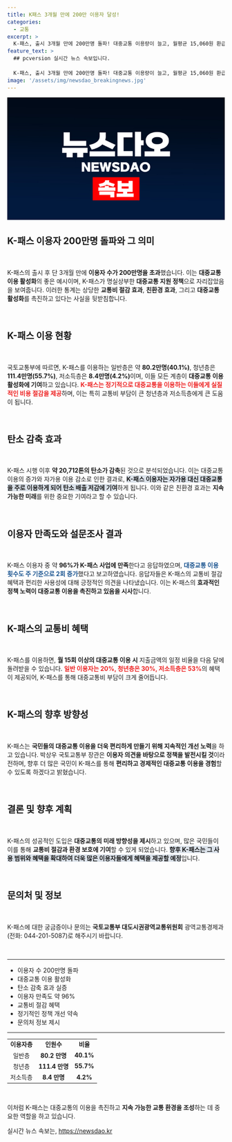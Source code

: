 ```yaml
---
title: K패스 3개월 만에 200만 이용자 달성!
categories:
  - 교통
excerpt: >
  K-패스, 출시 3개월 만에 200만명 돌파! 대중교통 이용량이 늘고, 월평균 15,060원 환급. 20,712톤 탄소 감축 효과, 대중교통 활성화에 기여하며 국민 만족도는 96%에 달해!
feature_text: >
  ## pcversion 실시간 뉴스 속보입니다.

  K-패스, 출시 3개월 만에 200만명 돌파! 대중교통 이용량이 늘고, 월평균 15,060원 환급. 20,712톤 탄소 감축 효과, 대중교통 활성화에 기여하며 국민 만족도는 96%에 달해!
image: '/assets/img/newsdao_breakingnews.jpg'
---
```


<p><img src="/assets/img/newsdao_breakingnews.jpg" alt="pcversion 속보" /></p>

<h2 data-ke-size="size26">K-패스 이용자 200만명 돌파와 그 의미</h2>

<p data-ke-size="size16">&nbsp;</p>

<p>K-패스의 출시 후 단 3개월 만에 <strong>이용자 수가 200만명을 초과</strong>했습니다. 이는 <strong>대중교통 이용 활성화</strong>의 좋은 예시이며, K-패스가 명실상부한 <strong>대중교통 지원 정책</strong>으로 자리잡았음을 보여줍니다. 이러한 통계는 상당한 <strong>교통비 절감 효과</strong>, <strong>친환경 효과</strong>, 그리고 <strong>대중교통 활성화</strong>를 촉진하고 있다는 사실을 뒷받침합니다.</p>

<p data-ke-size="size16">&nbsp;</p>

<h2 data-ke-size="size26">K-패스 이용 현황</h2>

<p data-ke-size="size16">&nbsp;</p>

<p>국토교통부에 따르면, K-패스를 이용하는 일반층은 약 <strong>80.2만명(40.1%)</strong>, 청년층은 <strong>111.4만명(55.7%)</strong>, 저소득층은 <strong>8.4만명(4.2%)</strong>이며, 이들 모든 계층이 <strong>대중교통 이용 활성화에 기여</strong>하고 있습니다. <b><span style="color: #ee2323;">K-패스는 정기적으로 대중교통을 이용하는 이들에게 실질적인 비용 절감을 제공</span></b>하며, 이는 특히 교통비 부담이 큰 청년층과 저소득층에게 큰 도움이 됩니다. </p>

<p data-ke-size="size16">&nbsp;</p>

<h2 data-ke-size="size26">탄소 감축 효과</h2>

<p data-ke-size="size16">&nbsp;</p>

<p>K-패스 시행 이후 <strong>약 20,712톤의 탄소가 감축</strong>된 것으로 분석되었습니다. 이는 대중교통 이용의 증가와 자가용 이용 감소로 인한 결과로, <b><span style="background-color: #21538527;">K-패스 이용자는 자가용 대신 대중교통을 주로 이용하게 되어 탄소 배출 저감에 기여</span></b>하게 됩니다. 이와 같은 친환경 효과는 <strong>지속 가능한 미래</strong>를 위한 중요한 기여라고 할 수 있습니다. </p>

<p data-ke-size="size16">&nbsp;</p>

<h2 data-ke-size="size26">이용자 만족도와 설문조사 결과</h2>

<p data-ke-size="size16">&nbsp;</p>

<p>K-패스 이용자 중 약 <strong>96%가 K-패스 사업에 만족</strong>한다고 응답하였으며, <b><span style="color: #1a5490;">대중교통 이용 횟수도 주 기준으로 2회 증가</span></b>했다고 보고하였습니다. 응답자들은 K-패스의 교통비 절감 혜택과 편리한 사용성에 대해 긍정적인 의견을 나타냈습니다. 이는 K-패스의 <strong>효과적인 정책 노력이 대중교통 이용을 촉진하고 있음을 시사</strong>합니다.</p>

<p data-ke-size="size16">&nbsp;</p>

<h2 data-ke-size="size26">K-패스의 교통비 혜택<div></div></h2>

<p data-ke-size="size16">&nbsp;</p>

<p>K-패스를 이용하면, <strong>월 15회 이상의 대중교통 이용 시</strong> 지출금액의 일정 비율을 다음 달에 돌려받을 수 있습니다. <b><span style="color: #ee2323;">일반 이용자는 20%, 청년층은 30%, 저소득층은 53%</span></b>의 혜택이 제공되어, K-패스를 통해 대중교통비 부담이 크게 줄어듭니다. </p>

<p data-ke-size="size16">&nbsp;</p>

<h2 data-ke-size="size26">K-패스의 향후 방향성</h2>

<p data-ke-size="size16">&nbsp;</p>

<p>K-패스는 <strong>국민들의 대중교통 이용을 더욱 편리하게 만들기 위해 지속적인 개선 노력</strong>을 하고 있습니다. 박상우 국토교통부 장관은 <strong>이용자 의견을 바탕으로 정책을 발전시킬 것</strong>이라 전하며, 향후 더 많은 국민이 K-패스를 통해 <strong>편리하고 경제적인 대중교통 이용을 경험</strong>할 수 있도록 하겠다고 밝혔습니다. </p>

<p data-ke-size="size16">&nbsp;</p>

<h2 data-ke-size="size26">결론 및 향후 계획</h2>

<p data-ke-size="size16">&nbsp;</p>

<p>K-패스의 성공적인 도입은 <strong>대중교통의 미래 방향성을 제시</strong>하고 있으며, 많은 국민들이 이를 통해 <strong>교통비 절감과 환경 보호에 기여</strong>할 수 있게 되었습니다. <b><span style="background-color: #21538527;">향후 K-패스는 그 사용 범위와 혜택을 확대하여 더욱 많은 이용자들에게 혜택을 제공할 예정</span></b>입니다. </p>

<p data-ke-size="size16">&nbsp;</p>

<h2 data-ke-size="size26">문의처 및 정보</h2>

<p data-ke-size="size16">&nbsp;</p>

<p>K-패스에 대한 궁금증이나 문의는 <strong>국토교통부 대도시권광역교통위원회</strong> 광역교통경제과 (전화: 044-201-5087)로 해주시기 바랍니다. </p>

<p data-ke-size="size16">&nbsp;</p>

<hr>

<ul>
    <li>이용자 수 200만명 돌파</li>
    <li>대중교통 이용 활성화</li>
    <li>탄소 감축 효과 실증</li>
    <li>이용자 만족도 약 96%</li>
    <li>교통비 절감 혜택</li>
    <li>정기적인 정책 개선 약속</li>
    <li>문의처 정보 제시</li>
</ul>

<hr>

<table style="width: 100%； text-align: center;">
    <tr>
        <td style="text-align: center; height: 17px;"><b>이용자층</b></td>
        <td style="text-align: center; height: 17px;"><b>인원수</b></td>
        <td style="text-align: center; height: 17px;"><b>비율</b></td>
    </tr>
    <tr>
        <td style="text-align: center; height: 17px;">일반층</td>
        <td style="text-align: center; height: 17px;"><b>80.2 만명</b></td>
        <td style="text-align: center; height: 17px;"><b>40.1%</b></td>
    </tr>
    <tr>
        <td style="text-align: center; height: 17px;">청년층</td>
        <td style="text-align: center; height: 17px;"><b>111.4 만명</b></td>
        <td style="text-align: center; height: 17px;"><b>55.7%</b></td>
    </tr>
    <tr>
        <td style="text-align: center; height: 17px;">저소득층</td>
        <td style="text-align: center; height: 17px;"><b>8.4 만명</b></td>
        <td style="text-align: center; height: 17px;"><b>4.2%</b></td>
    </tr>
</table>

<p data-ke-size="size16">&nbsp;</p> 

<p>이처럼 K-패스는 대중교통의 이용을 촉진하고 <strong>지속 가능한 교통 환경을 조성</strong>하는 데 중요한 역할을 하고 있습니다.</p>
실시간 뉴스 속보는, <a href="https://newsdao.kr" rel="dofollow">https://newsdao.kr</a>


